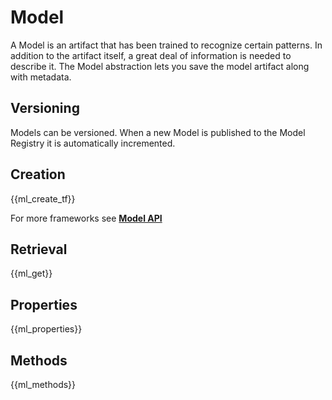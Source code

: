# Model

A Model is an artifact that has been trained to recognize certain patterns. In addition to the artifact itself, a great deal of information is needed to describe it. The Model abstraction lets you save the model artifact along with metadata.

## Versioning

Models can be versioned. When a new Model is published to the Model Registry it is automatically incremented.

## Creation

{{ml_create_tf}}

For more frameworks see [**Model API**](model_api.md)

## Retrieval

{{ml_get}}

## Properties

{{ml_properties}}

## Methods

{{ml_methods}}
